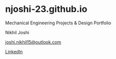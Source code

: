 # njoshi-23.github.io
Mechanical Engineering Projects &amp; Design Portfolio

Nikhil Joshi

joshi.nikhil15@outlook.com

[LinkedIn](https://www.linkedin.com/in/joshinikhil15)
